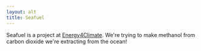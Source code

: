 ```yaml
---
layout: alt
title: Seafuel
---
```


Seafuel is a project at [Energy4Climate](https://www.e4c.ip-paris.fr/#/fr/). We're trying to make methanol from carbon dioxide we're extracting from the ocean!
